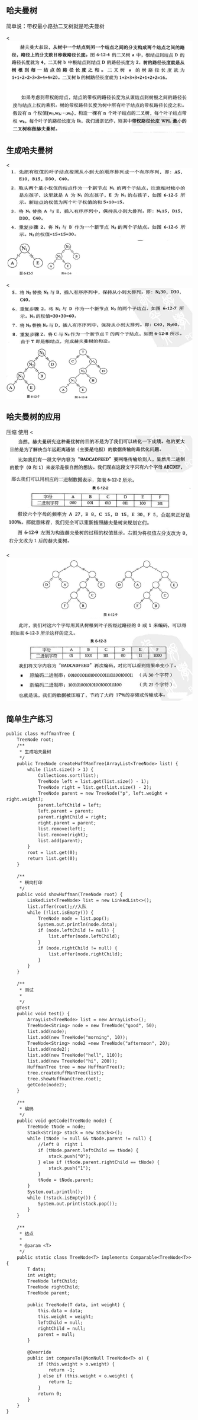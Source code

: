 ## 哈夫曼树
<p>简单说：带权最小路劲二叉树就是哈夫曼树</p>

<![](https://github.com/Yang1793/NoteSpaces/blob/master/%E6%95%B0%E6%8D%AE%E7%BB%93%E6%9E%84%E5%92%8C%E7%AE%97%E6%B3%95/picture/huffman_tree_3.png?raw=true)

## 生成哈夫曼树

<![](https://github.com/Yang1793/NoteSpaces/blob/master/%E6%95%B0%E6%8D%AE%E7%BB%93%E6%9E%84%E5%92%8C%E7%AE%97%E6%B3%95/picture/huffman_tree_4.png?raw=true)

<![](https://github.com/Yang1793/NoteSpaces/blob/master/%E6%95%B0%E6%8D%AE%E7%BB%93%E6%9E%84%E5%92%8C%E7%AE%97%E6%B3%95/picture/huffman_tree_5.png?raw=true)

## 哈夫曼树的应用

压缩 使用
<![](https://github.com/Yang1793/NoteSpaces/blob/master/%E6%95%B0%E6%8D%AE%E7%BB%93%E6%9E%84%E5%92%8C%E7%AE%97%E6%B3%95/picture/huffman_tree_6.png?raw=true)

<![](https://github.com/Yang1793/NoteSpaces/blob/master/%E6%95%B0%E6%8D%AE%E7%BB%93%E6%9E%84%E5%92%8C%E7%AE%97%E6%B3%95/picture/huffman_tree_7.png?raw=true)

## 简单生产练习


```
public class HuffmanTree {
    TreeNode root;
    /**
     * 生成哈夫曼树
     */
    public TreeNode createHuffManTree(ArrayList<TreeNode> list) {
        while (list.size() > 1) {
            Collections.sort(list);
            TreeNode left = list.get(list.size() - 1);
            TreeNode right = list.get(list.size() - 2);
            TreeNode parent = new TreeNode("p", left.weight + right.weight);
            parent.leftChild = left;
            left.parent = parent;
            parent.rightChild = right;
            right.parent = parent;
            list.remove(left);
            list.remove(right);
            list.add(parent);
        }
        root = list.get(0);
        return list.get(0);
    }

    /**
     * 横向打印
     */
    public void showHuffman(TreeNode root) {
        LinkedList<TreeNode> list = new LinkedList<>();
        list.offer(root);//入队
        while (!list.isEmpty()) {
            TreeNode node = list.pop();
            System.out.println(node.data);
            if (node.leftChild != null) {
                list.offer(node.leftChild);
            }
            if (node.rightChild != null) {
                list.offer(node.rightChild);
            }
        }
    }

    /**
     * 测试
     *
     */
    @Test
    public void test() {
        ArrayList<TreeNode> list = new ArrayList<>();
        TreeNode<String> node = new TreeNode("good", 50);
        list.add(node);
        list.add(new TreeNode("morning", 10));
        TreeNode<String> node2 =new TreeNode("afternoon", 20);
        list.add(node2);
        list.add(new TreeNode("hell", 110));
        list.add(new TreeNode("hi", 200));
        HuffmanTree tree = new HuffmanTree();
        tree.createHuffManTree(list);
        tree.showHuffman(tree.root);
        getCode(node2);
    }

    /**
     * 编码
     */
    public void getCode(TreeNode node) {
        TreeNode tNode = node;
        Stack<String> stack = new Stack<>();
        while (tNode != null && tNode.parent != null) {
            //left 0  right 1
            if (tNode.parent.leftChild == tNode) {
                stack.push("0");
            } else if (tNode.parent.rightChild == tNode) {
                stack.push("1");
            }
            tNode = tNode.parent;
        }
        System.out.println();
        while (!stack.isEmpty()) {
            System.out.print(stack.pop());
        }
    }

    /**
     * 结点
     *
     * @param <T>
     */
    public static class TreeNode<T> implements Comparable<TreeNode<T>> {
        T data;
        int weight;
        TreeNode leftChild;
        TreeNode rightChild;
        TreeNode parent;

        public TreeNode(T data, int weight) {
            this.data = data;
            this.weight = weight;
            leftChild = null;
            rightChild = null;
            parent = null;
        }

        @Override
        public int compareTo(@NonNull TreeNode<T> o) {
            if (this.weight > o.weight) {
                return -1;
            } else if (this.weight < o.weight) {
                return 1;
            }
            return 0;
        }
    }
}
```

